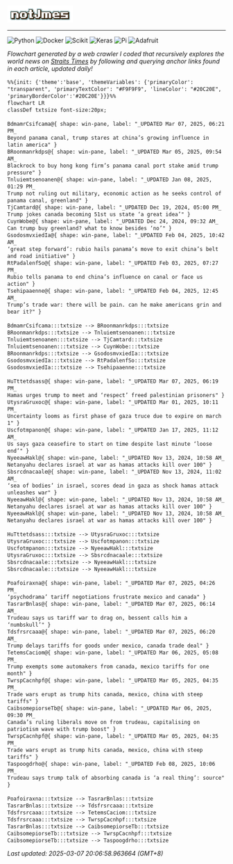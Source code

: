 <img src="img/name.gif" width="30%">
<hr>

![Python](https://img.shields.io/badge/Python-FFD43B?style=for-the-badge&logo=python&logoColor=white)
![Docker](https://img.shields.io/badge/Docker-2CA5E0?style=for-the-badge&logo=docker&logoColor=white)
![Scikit](https://img.shields.io/badge/scikit_learn-F7931E?style=for-the-badge&logo=scikit-learn&logoColor=white)
![Keras](https://img.shields.io/badge/Keras-FF0000?style=for-the-badge&logo=keras&logoColor=white)
![Pi](https://img.shields.io/badge/Raspberry%20Pi-A22846?style=for-the-badge&logo=Raspberry%20Pi&logoColor=white)
![Adafruit](https://img.shields.io/badge/adafruit-000000?style=for-the-badge&logo=adafruit&logoColor=white)

<i>Flowchart generated by a web crawler I coded that recursively explores the world news on [Straits Times](https://www.straitstimes.com/world) by following and querying anchor links found in each article, updated daily!</i>

<!-- START -->
```mermaid
%%{init: {'theme':'base', 'themeVariables': {'primaryColor': "transparent", 'primaryTextColor': "#F9F9F9", 'lineColor': "#20C20E", 'primaryBorderColor':'#20C20E'}}}%%
flowchart LR
classDef txtsize font-size:20px;

BdmamrCsifcama@{ shape: win-pane, label: "_UPDATED Mar 07, 2025, 06:21 PM_
Beyond panama canal, trump stares at china’s growing influence in latin america" }
BRoonmanrkdps@{ shape: win-pane, label: "_UPDATED Mar 05, 2025, 09:54 AM_
Blackrock to buy hong kong firm’s panama canal port stake amid trump pressure" }
Tnluiemtsenoanen@{ shape: win-pane, label: "_UPDATED Jan 08, 2025, 01:29 PM_
Trump not ruling out military, economic action as he seeks control of panama canal, greenland" }
TjCamtard@{ shape: win-pane, label: "_UPDATED Dec 19, 2024, 05:00 PM_
Trump jokes canada becoming 51st us state ‘a great idea’" }
CuynWobe@{ shape: win-pane, label: "_UPDATED Dec 24, 2024, 09:32 AM_
Can trump buy greenland? what to know besides ‘no’" }
GsodosmvxiedIa@{ shape: win-pane, label: "_UPDATED Feb 04, 2025, 10:42 AM_
‘great step forward’: rubio hails panama’s move to exit china’s belt and road initiative" }
RtPadalenfSo@{ shape: win-pane, label: "_UPDATED Feb 03, 2025, 07:27 PM_
Rubio tells panama to end china’s influence on canal or face us action" }
Tsehipaaenne@{ shape: win-pane, label: "_UPDATED Feb 04, 2025, 12:45 AM_
Trump’s trade war: there will be pain. can he make americans grin and bear it?" }

BdmamrCsifcama:::txtsize --> BRoonmanrkdps:::txtsize
BRoonmanrkdps:::txtsize --> Tnluiemtsenoanen:::txtsize
Tnluiemtsenoanen:::txtsize --> TjCamtard:::txtsize
Tnluiemtsenoanen:::txtsize --> CuynWobe:::txtsize
BRoonmanrkdps:::txtsize --> GsodosmvxiedIa:::txtsize
GsodosmvxiedIa:::txtsize --> RtPadalenfSo:::txtsize
GsodosmvxiedIa:::txtsize --> Tsehipaaenne:::txtsize

HuTttetdsass@{ shape: win-pane, label: "_UPDATED Mar 07, 2025, 06:19 PM_
Hamas urges trump to meet and ‘respect’ freed palestinian prisoners" }
UtysraGruxoc@{ shape: win-pane, label: "_UPDATED Mar 01, 2025, 10:11 PM_
Uncertainty looms as first phase of gaza truce due to expire on march 1" }
Uscfotmpanon@{ shape: win-pane, label: "_UPDATED Jan 17, 2025, 11:12 AM_
Us says gaza ceasefire to start on time despite last minute ‘loose end’" }
NyeeawHakl@{ shape: win-pane, label: "_UPDATED Nov 13, 2024, 10:58 AM_
Netanyahu declares israel at war as hamas attacks kill over 100" }
Sbsrcdnacaale@{ shape: win-pane, label: "_UPDATED Nov 13, 2024, 11:02 AM_
‘sea of bodies’ in israel, scores dead in gaza as shock hamas attack unleashes war" }
NyeeawHakl@{ shape: win-pane, label: "_UPDATED Nov 13, 2024, 10:58 AM_
Netanyahu declares israel at war as hamas attacks kill over 100" }
NyeeawHakl@{ shape: win-pane, label: "_UPDATED Nov 13, 2024, 10:58 AM_
Netanyahu declares israel at war as hamas attacks kill over 100" }

HuTttetdsass:::txtsize --> UtysraGruxoc:::txtsize
UtysraGruxoc:::txtsize --> Uscfotmpanon:::txtsize
Uscfotmpanon:::txtsize --> NyeeawHakl:::txtsize
UtysraGruxoc:::txtsize --> Sbsrcdnacaale:::txtsize
Sbsrcdnacaale:::txtsize --> NyeeawHakl:::txtsize
Sbsrcdnacaale:::txtsize --> NyeeawHakl:::txtsize

Poafoiraxna@{ shape: win-pane, label: "_UPDATED Mar 07, 2025, 04:26 PM_
‘psychodrama’ tariff negotiations frustrate mexico and canada" }
TasrarBnlas@{ shape: win-pane, label: "_UPDATED Mar 07, 2025, 06:14 AM_
Trudeau says us tariff war to drag on, bessent calls him a ‘numbskull’" }
Tdsfrsrcaaa@{ shape: win-pane, label: "_UPDATED Mar 07, 2025, 06:20 AM_
Trump delays tariffs for goods under mexico, canada trade deal" }
TetemsCaciom@{ shape: win-pane, label: "_UPDATED Mar 06, 2025, 05:08 PM_
Trump exempts some automakers from canada, mexico tariffs for one month" }
TwrspCacnhpf@{ shape: win-pane, label: "_UPDATED Mar 05, 2025, 04:35 PM_
Trade wars erupt as trump hits canada, mexico, china with steep tariffs" }
CaibsomepiorseTb@{ shape: win-pane, label: "_UPDATED Mar 06, 2025, 09:30 PM_
Canada’s ruling liberals move on from trudeau, capitalising on patriotism wave with trump boost" }
TwrspCacnhpf@{ shape: win-pane, label: "_UPDATED Mar 05, 2025, 04:35 PM_
Trade wars erupt as trump hits canada, mexico, china with steep tariffs" }
Taspoogdrho@{ shape: win-pane, label: "_UPDATED Feb 08, 2025, 10:06 PM_
Trudeau says trump talk of absorbing canada is ‘a real thing’: source" }

Poafoiraxna:::txtsize --> TasrarBnlas:::txtsize
TasrarBnlas:::txtsize --> Tdsfrsrcaaa:::txtsize
Tdsfrsrcaaa:::txtsize --> TetemsCaciom:::txtsize
Tdsfrsrcaaa:::txtsize --> TwrspCacnhpf:::txtsize
TasrarBnlas:::txtsize --> CaibsomepiorseTb:::txtsize
CaibsomepiorseTb:::txtsize --> TwrspCacnhpf:::txtsize
CaibsomepiorseTb:::txtsize --> Taspoogdrho:::txtsize

```
<i>Last updated: 2025-03-07 20:06:58.963664 (GMT+8)</i>
<!-- END -->
